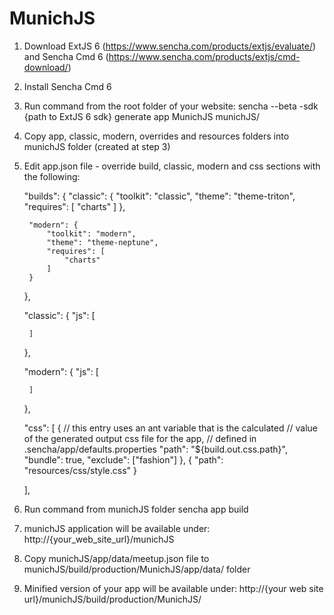# MunichJS

1) Download ExtJS 6 (https://www.sencha.com/products/extjs/evaluate/) and Sencha Cmd 6 (https://www.sencha.com/products/extjs/cmd-download/)
2) Install Sencha Cmd 6
3) Run command from the root folder of your website:
    sencha --beta -sdk {path to ExtJS 6 sdk}  generate app MunichJS munichJS/
4) Copy app, classic, modern, overrides and resources folders into munichJS folder (created at step 3)
5) Edit app.json file - override build, classic, modern and css sections with the following:


    "builds": {
        "classic": {
            "toolkit": "classic",
            "theme": "theme-triton",
            "requires": [
                "charts"
            ]
        },

        "modern": {
            "toolkit": "modern",
            "theme": "theme-neptune",
            "requires": [
                "charts"
            ]
        }
    },



    "classic": {
        "js": [

        ]
    },


    "modern": {
        "js": [

        ]
    },



    "css": [
        {
            // this entry uses an ant variable that is the calculated
            // value of the generated output css file for the app,
            // defined in .sencha/app/defaults.properties
            "path": "${build.out.css.path}",
            "bundle": true,
            "exclude": ["fashion"]
        },
        {
            "path": "resources/css/style.css"
        }

    ],
6) Run command from munichJS folder
    sencha app build
7) munichJS application will be available under:
    http://{your_web_site_url}/munichJS
8) Copy munichJS/app/data/meetup.json file to munichJS/build/production/MunichJS/app/data/ folder
9) Minified version of your app will be available under:
    http://{your web site url}/munichJS/build/production/MunichJS/